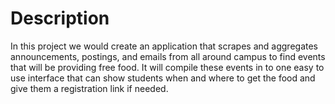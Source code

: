 # Description
In this project we would create an application that scrapes and aggregates announcements, postings, and emails from all around campus to find events that will be providing free food. It will compile these events in to one easy to use interface that can show students when and where to get the food and give them a registration link if needed.
